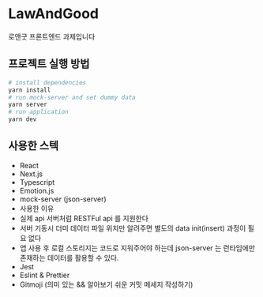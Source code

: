 # LawAndGood

로앤굿 프론트엔드 과제입니다

## 프로젝트 실행 방법

```bash
# install dependencies
yarn install
# run mock-server and set dummy data
yarn server
# run application
yarn dev
```

## 사용한 스텍

- React
- Next.js
- Typescript
- Emotion.js
- mock-server (json-server)
- 사용한 이유
- 실제 api 서버처럼 RESTFul api 를 지원한다
- 서버 기동시 더미 데이터 파일 위치만 알려주면 별도의 data init(insert) 과정이 필요 없다
- 앱 사용 후 로컬 스토리지는 코드로 지워주어야 하는데 json-server 는 런타임에만 존재하는 데이터를 활용할 수 있다.
- Jest
- Eslint & Prettier
- Gitmoji (의미 있는 && 알아보기 쉬운 커밋 메세지 작성하기)
